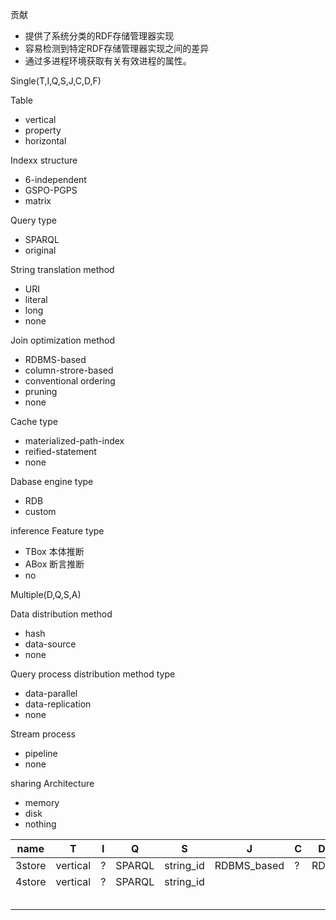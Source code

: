 贡献
 * 提供了系统分类的RDF存储管理器实现
 * 容易检测到特定RDF存储管理器实现之间的差异
 * 通过多进程环境获取有关有效进程的属性。

Single(T,I,Q,S,J,C,D,F)

Table
 * vertical
 * property
 * horizontal

Indexx structure
 * 6-independent
 * GSPO-PGPS
 * matrix

Query type
 * SPARQL
 * original

String translation method
 * URI
 * literal
 * long
 * none

Join optimization method
 * RDBMS-based
 * column-strore-based
 * conventional ordering
 * pruning
 * none

Cache type 
 * materialized-path-index
 * reified-statement
 * none

Dabase engine type
 * RDB
 * custom

inference Feature type
 * TBox 本体推断
 * ABox 断言推断
 * no

Multiple(D,Q,S,A)

Data distribution method
 * hash
 * data-source
 * none

Query process distribution method type
 * data-parallel
 * data-replication
 * none

Stream process
 * pipeline
 * none

sharing Architecture
 * memory
 * disk
 * nothing

|name|T|I|Q|S|J|C|D|F|D|Q|S|A|
|---|---|---|---|---|---|---|---|---|---|---|---|---|
|3store|vertical|?|SPARQL|string_id|RDBMS_based|?|RDB|TBox|none|none|none|?|
|4store|vertical|?|SPARQL|string_id|||||||||
||||||||||||||
||||||||||||||
||||||||||||||
||||||||||||||
||||||||||||||









